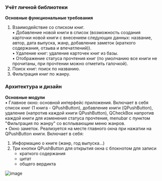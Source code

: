 ### Учёт личной библиотеки
**Основные функциональные требования**
1. Взаимодействие со списком книг.<br>
• Добавление новой книги в список (возможность создания карточки новой книги с внесением следующих данных: название, автор, дата выпуска, жанр, добавление заметок (краткого содержания, отзыва и впечатлений)).<br>
• Удаление книг: удаление карточек книг из базы. <br>
• Отображение статуса прочтения книг (по умолчанию все книги не прочитаны, при прочтении можно отметить галочкой).
2. Поиск книг: поиск по названию.
3. Фильтрация книг по жанру.


### Архитектура и дизайн
**Основные модули** <br>
• Главное окно: основной интерфейс приложения. Включает в себя список книг (1 книга - QPushButton), добавление книги (QPushButton), удаление (напротив каждой книги QPushButton), QCheckBox напротив каждой книги для изменения статуса прочтения, menubar с пунктом "Фильтрация по жанру" со всплывающим меню жанров.<br>
• Окно заметок. Реализуется на месте главного окна при нажатии на QPushButton книги.
Включает в себя:
1) Информацию о книге (жанр, год выпуска...)
2) Три кнопки QPushButton для открытия окна с блокнотом для записи
    - краткого содержания
    - цитат
    - общего вердикта
      
![image](https://github.com/user-attachments/assets/7c1d3856-e854-48f1-8321-c13e68b691ed)
